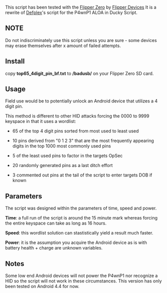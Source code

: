 This script has been tested with the [Flipper Zero](https://github.com/flipperdevices) by [Flipper Devices](https://flipperzero.one/)
It is a rewrite of [Defplex](https://githib.com/defplex)'s script for the P4wnP1 ALOA in Ducky Script.
## NOTE
Do not indiscriminately use this script unless you are sure - some devices may erase themselves after x amount of failed attempts.

## Install
copy **top65_4digit_pin_bf.txt** to **/badusb/** on your Flipper Zero SD card.

## Usage

Field use would be to potentially unlock an Android device that utilizes a 4 digit pin. 

This method is different to other HID attacks forcing the 0000 to 9999 keyspace in that it uses a wordlist:

- 65 of the top 4 digit pins sorted from most used to least used

- 10 pins derived from "0 1 2 3" that are the most frequently appearing digits in the top 1000 most commonly used pins

- 5 of the least used pins to factor in the targets OpSec

- 20 randomly generated pins as a last ditch effort

- 3 commented out pins at the tail of the script to enter targets DOB if known

## Parameters

The script was designed within the parameters of time, speed and power.

**Time**: a full run of the script is around the 15 minute mark whereas forcing the entire keyspace can take as long as 16 hours. 

**Speed**: this wordlist solution can stastistically yield a result much faster.

**Power**: it is the assumption you acquire the Android device as is with battery health + charge are unknown variables.


## Notes

Some low end Android devices will not power the P4wnP1 nor recognize a HID so the script will not work in these circumstances. This version has only been tested on Android 4.4 for now.
